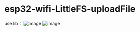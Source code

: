 # esp32-wifi-LittleFS-uploadFile
use lib：
![image](https://github.com/user-attachments/assets/420457e4-8ce5-40a7-979a-3f77ce38292f)
![image](https://github.com/user-attachments/assets/2bcf1a58-9bd6-43ac-9113-359c1b81de94)

